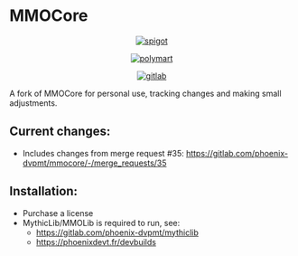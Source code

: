 # MMOCore

<div align="center">

<a href="https://www.spigotmc.org/resources/mmocore.70575"><img alt="spigot" src="https://cdn.jsdelivr.net/npm/@intergrav/devins-badges@3/assets/cozy/supported/spigot_vector.svg"></a>

<a href="https://polymart.org/resource/mmocore.3412"><img alt="polymart" src="https://cdn.jsdelivr.net/npm/@intergrav/devins-badges@3/assets/cozy/available/polymart_vector.svg"></a>

<a href="https://gitlab.com/phoenix-dvpmt/mmocore"><img alt="gitlab" src="https://cdn.jsdelivr.net/npm/@intergrav/devins-badges@3/assets/cozy/social/gitlab-singular_vector.svg"></a>

</div>

A fork of MMOCore for personal use, tracking changes and making small adjustments.

## Current changes:
- Includes changes from merge request #35: https://gitlab.com/phoenix-dvpmt/mmocore/-/merge_requests/35

## Installation:

- Purchase a license
- MythicLib/MMOLib is required to run, see:
  - https://gitlab.com/phoenix-dvpmt/mythiclib
  - https://phoenixdevt.fr/devbuilds
